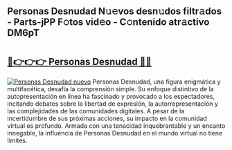 ## Personas Desnudad N𝚞𝚎vos desn𝚞dos filtr𝚊dos - Parts-jPP F𝚘tos vid𝚎o - C𝚘ntenido atr𝚊ctivo DM6pT

# <h2><a href="http://mb0oe3h.tromn.icu/?c=Personas+Desnudad">🔗👉👉👉 Personas Desnudad 🔗🔗</a></h2>

[![Personas Desnudad nuevo](https://i.imgur.com/pEAQMta.gif)](http://mb0oe3h.tromn.icu/?c=Personas+Desnudad)
Personas Desnudad, una figura enigmática y multifacética, desafía la comprensión simple. Su enfoque distintivo de la autopresentación en línea ha fascinado y provocado a los espectadores, incitando debates sobre la libertad de expresión, la autorrepresentación y las complejidades de las comunidades digitales. A pesar de la incertidumbre de sus próximas acciones, su impacto en la comunidad virtual es profundo. Armada con una tenacidad inquebrantable y un encanto innegable, la influencia de Personas Desnudad en el mundo virtual no tiene límites.
